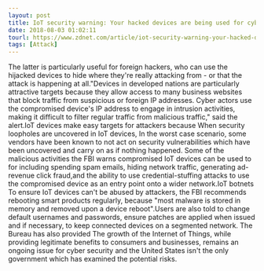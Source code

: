 ```yaml
---
layout: post
title: IoT security warning: Your hacked devices are being used for cyber crime says FBI
date: 2018-08-03 01:02:11
tourl: https://www.zdnet.com/article/iot-security-warning-your-hacked-devices-are-being-used-for-cyber-crime-says-fbi/
tags: [Attack]
---
```

The latter is particularly useful for foreign hackers, who can use the hijacked devices to hide where they're really attacking from - or that the attack is happening at all."Devices in developed nations are particularly attractive targets because they allow access to many business websites that block traffic from suspicious or foreign IP addresses. Cyber actors use the compromised device's IP address to engage in intrusion activities, making it difficult to filter regular traffic from malicious traffic," said the alert.IoT devices make easy targets for attackers because When security loopholes are uncovered in IoT devices, In the worst case scenario, some vendors have been known to not act on security vulnerabilities which have been uncovered and carry on as if nothing happened. Some of the malicious activities the FBI warns compromised IoT devices can be used to for including spending spam emails, hiding network traffic, generating ad-revenue click fraud,and the ability to use credential-stuffing attacks to use the compromised device as an entry point onto a wider network.IoT botnets To ensure IoT devices can't be abused by attackers, the FBI recommends rebooting smart products regularly, because "most malware is stored in memory and removed upon a device reboot".Users are also told to change default usernames and passwords, ensure patches are applied when issued and if necessary, to keep connected devices on a segmented network. The Bureau has also provided The growth of the Internet of Things, while providing legitimate benefits to consumers and businesses, remains an ongoing issue for cyber security and the United States isn't the only government which has examined the potential risks.